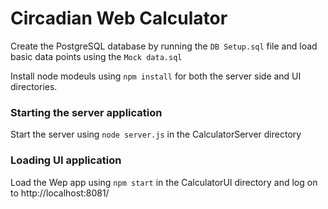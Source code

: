 # Circadian Web Calculator #

Create the PostgreSQL database by running the `DB Setup.sql` file and load basic data points using the `Mock data.sql`

Install node modeuls using  `npm install` for both the server side and UI directories.

### Starting the server application ###

Start the server using `node server.js`  in the CalculatorServer directory

### Loading UI application ###

Load the Wep app using `npm start` in the CalculatorUI directory and log on to http://localhost:8081/
